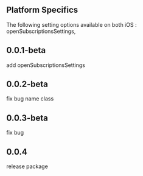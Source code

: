 ## Platform Specifics
The following setting options available on both iOS : openSubscriptionsSettings, 

## 0.0.1-beta
add openSubscriptionsSettings

## 0.0.2-beta
fix bug name class

## 0.0.3-beta
fix bug

## 0.0.4
release package